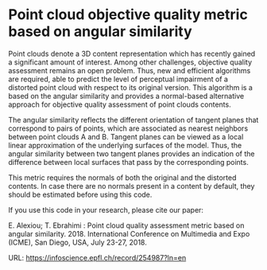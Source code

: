 # Point cloud objective quality metric based on angular similarity

Point clouds denote a 3D content representation which has recently gained a significant amount of interest. Among other challenges, objective quality assessment remains an open problem. Thus, new and efficient algorithms are required, able to predict the level of perceptual impairment of a distorted point cloud with respect to its original version. This algorithm is a based on the angular similarity and provides a normal-based alternative approach for objective quality assessment of point clouds contents.

The angular similarity reflects the different orientation of tangent planes that correspond to pairs of points, which are associated as nearest neighbors between point clouds A and B. Tangent planes can be viewed as a local linear approximation of the underlying surfaces of the model. Thus, the angular similarity between two tangent planes provides an indication of the difference between local surfaces that pass by the corresponding points. 

This metric requires the normals of both the original and the distorted contents. In case there are no normals present in a content by default, they should be estimated before using this code.


If you use this code in your research, please cite our paper:

E. Alexiou; T. Ebrahimi : Point cloud quality assessment metric based on angular similarity. 2018. International Conference on Multimedia and Expo (ICME), San Diego, USA, July 23-27, 2018.

URL: https://infoscience.epfl.ch/record/254987?ln=en
